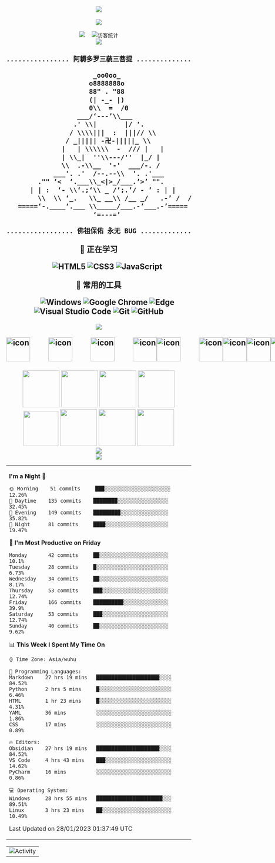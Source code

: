 <!-- dynamic typing effect 动态打字效果 -->
<h1 align="center">
  <a href="https://blog.340200.xyz">
    <img src="https://readme-typing-svg.herokuapp.com/?lines=我%2C%20是!;SOONXF&center=true&size=27" />
  </a>
</h1>

<!-- knock code pictures 敲代码的图片 -->
<div align="center" ><img src="https://cdn.jsdelivr.net/gh/sun0225SUN/sun0225SUN/assets/images/coding.gif" /></div><br>

<!-- profile logo 个人资料徽标 -->
<div align="center">
  <a href="https://blog.340200.xyz"><img src="https://img.shields.io/badge/website-博客-blue" /></a>&emsp;
<!-- visitor statistics logo 访客数统计徽标 -->
  <img src="https://visitor-badge.glitch.me/badge?page_id=sun0225SUN" alt="访客统计" /></div>

<!-- Snake Code Contribution Map 贪吃蛇代码贡献图 -->
<div align="center"><img src="https://cdn.jsdelivr.net/gh/sun0225SUN/sun0225SUN/profile-snake-contrib/github-contribution-grid-snake-dark.svg" /></div>

<!-- Self introduction 自我介绍 -->
<h2 align="center">
  
```diff
................ 阿耨多罗三藐三菩提 .................

                      _oo0oo_                      
                     o8888888o                     
                     88" . "88                     
                     (| -_- |)                     
                     0\\  =  /0                    
                  ___/‘---’\\___                   
                 .' \\|       |/ '.                
                / \\\\|||  :  |||// \\             
               / _||||| -卍-|||||_ \\              
              |   | \\\\\\  -  /// |   |           
              | \\_|  ''\\---/''  |_/ |            
              \\  .-\\__  '-'  ___/-. /            
            ___'. .'  /--.--\\  '. .'___           
        ."" ‘<  ‘.___\\_<|>_/___.’>’ "".           
      | | :  ‘- \\‘.;‘\\ _ /’;.’/ - ’ : | |        
        \\  \\ ‘_.   \\_ __\\ /__ _/   .-’ /  /    
   =====‘-.____‘.___ \\_____/___.-’___.-’=====     
                      ‘=---=’                      
                                                   
................. 佛祖保佑 永无 BUG ................
```

<!--  skill badge 技能徽章 -->
💪 正在学习

&emsp;&emsp;
![HTML5](https://img.shields.io/badge/-HTML5-E34F26?style=flat-square&logo=html5&logoColor=white)
![CSS3](https://img.shields.io/badge/-CSS3-1572B6?style=flat-square&logo=css3)
![JavaScript](https://img.shields.io/badge/-JavaScript-oringe?style=flat-square&logo=javascript)


🧰 常用的工具

&emsp;&emsp; 
![Windows](https://img.shields.io/badge/Windows-0078D6?style=flat-square&logo=windows&logoColor=white)
![Google Chrome](https://img.shields.io/badge/Chrome-4285F4?style=flat-square&logo=GoogleChrome&logoColor=white)
![Edge](https://img.shields.io/badge/Edge-0078D7?style=flat-square&logo=Microsoft-edge&logoColor=white)
![Visual Studio Code](https://img.shields.io/badge/-Visual%20Studio%20Code-007ACC?style=flat-square&logo=Visual%20Studio%20Code&logoColor=fff)
![Git](https://img.shields.io/badge/-Git-FCC624?style=flat-square&logo=git)
![GitHub](https://img.shields.io/badge/-GitHub-pink?style=flat-square&logo=github)

</div>

<!-- programming tool icon 编程工具图标 -->
<div align="center">

<!-- img -->
<img src="https://skillicons.dev/icons?i=ps,ai,pr,c,cpp,cs,ts,discord,twitter,mongodb,instagram,idea,git" /><br>

<!-- svg -->
<div style="display: flex;">
  <img src="https://techstack-generator.vercel.app/kubernetes-icon.svg" alt="icon" width="65" style="width: 65px; height: 65px; margin-right: 50px; margin-bottom: 0px;" />
  <img src="https://techstack-generator.vercel.app/js-icon.svg" alt="icon" width="65" style="width: 65px; height: 65px; margin-right: 50px; margin-bottom: 0px;" />
  <img src="https://techstack-generator.vercel.app/mysql-icon.svg" alt="icon" width="65" style="width: 65px; height: 65px; margin-right: 50px; margin-bottom: 0px;" />
  <img src="https://techstack-generator.vercel.app/webpack-icon.svg" alt="icon" width="65" style="width: 65px; height: 65px; margin-right: 0px; margin-bottom: 0px;" />
  <img src="https://techstack-generator.vercel.app/docker-icon.svg" alt="icon" width="65" style="width: 65px; height: 65px; margin-right: 50px; margin-bottom: 0px;" /> 
  <img src="https://techstack-generator.vercel.app/redux-icon.svg" alt="icon" width="65" style="width: 65px; height: 65px; margin-right: 0px; margin-bottom: 0px;" />
  <img src="https://techstack-generator.vercel.app/java-icon.svg" alt="icon" width="65" style="width: 65px; height: 65px; margin-right: 0px; margin-bottom: 0px;" />
  <img src="https://techstack-generator.vercel.app/eslint-icon.svg" alt="icon" width="65" style="width: 65px; height: 65px; margin-right: 0px; margin-bottom: 0px;" />
  <img src="https://techstack-generator.vercel.app/aws-icon.svg" alt="icon" width="65" style="width: 65px; height: 65px; margin-right: 50px; margin-bottom: 0px;" />
  <img src="https://techstack-generator.vercel.app/ts-icon.svg" alt="icon" width="65" style="width: 65px; height: 65px; margin-right: 50px; margin-bottom: 0px;" />
  <img src="https://techstack-generator.vercel.app/nginx-icon.svg" alt="icon" width="65" style="width: 65px; height: 65px; margin-right: 50px; margin-bottom: 0px;" />
</div><br>

<!-- gif -->
<img height="100" width="100" src="https://cdn.jsdelivr.net/gh/sun0225SUN/sun0225SUN/assets/images/html.webp">
<img height="100" width="100" src="https://cdn.jsdelivr.net/gh/sun0225SUN/sun0225SUN/assets/images/cssgif.webp">
<img height="100" width="100" src="https://cdn.jsdelivr.net/gh/sun0225SUN/sun0225SUN/assets/images/vscode.webp">
<img height="100" width="100" src="https://cdn.jsdelivr.net/gh/sun0225SUN/sun0225SUN/assets/images/react.webp">
<img height="95" width="95" src="https://cdn.jsdelivr.net/gh/sun0225SUN/sun0225SUN/assets/images/vue.webp">
<img height="100" width="100" src="https://cdn.jsdelivr.net/gh/sun0225SUN/sun0225SUN/assets/images/python.webp">
<img height="100" width="100" src="https://cdn.jsdelivr.net/gh/sun0225SUN/sun0225SUN/assets/images/js.webp">
<img height="100" width="100" src="https://cdn.jsdelivr.net/gh/sun0225SUN/sun0225SUN/assets/images/github.webp">

</div>

<!-- just img 图片-->
<div align="center"><img src="https://cdn.jsdelivr.net/gh/sun0225SUN/sun0225SUN/assets/images/icon.png" /></div>

<!-- profile-3d-contrib 3D贡献图-->
<div align="center" ><img src="https://cdn.jsdelivr.net/gh/sun0225SUN/sun0225SUN/profile-3d-contrib/profile-night-rainbow.svg" /></div>

<!-- wakatime 统计 -->
<table align="center">
<tr>
<td valign="top">  


<!--START_SECTION:waka-->
**I'm a Night 🦉** 

```text
🌞 Morning    51 commits     ███░░░░░░░░░░░░░░░░░░░░░░   12.26% 
🌆 Daytime    135 commits    ████████░░░░░░░░░░░░░░░░░   32.45% 
🌃 Evening    149 commits    █████████░░░░░░░░░░░░░░░░   35.82% 
🌙 Night      81 commits     ████░░░░░░░░░░░░░░░░░░░░░   19.47%

```
📅 **I'm Most Productive on Friday** 

```text
Monday       42 commits     ██░░░░░░░░░░░░░░░░░░░░░░░   10.1% 
Tuesday      28 commits     █░░░░░░░░░░░░░░░░░░░░░░░░   6.73% 
Wednesday    34 commits     ██░░░░░░░░░░░░░░░░░░░░░░░   8.17% 
Thursday     53 commits     ███░░░░░░░░░░░░░░░░░░░░░░   12.74% 
Friday       166 commits    ██████████░░░░░░░░░░░░░░░   39.9% 
Saturday     53 commits     ███░░░░░░░░░░░░░░░░░░░░░░   12.74% 
Sunday       40 commits     ██░░░░░░░░░░░░░░░░░░░░░░░   9.62%

```


📊 **This Week I Spent My Time On** 

```text
⌚︎ Time Zone: Asia/wuhu

💬 Programming Languages: 
Markdown    27 hrs 19 mins   █████████████████████░░░░   84.52% 
Python      2 hrs 5 mins     █░░░░░░░░░░░░░░░░░░░░░░░░   6.46% 
HTML        1 hr 23 mins     █░░░░░░░░░░░░░░░░░░░░░░░░   4.31% 
YAML        36 mins          ░░░░░░░░░░░░░░░░░░░░░░░░░   1.86% 
CSS         17 mins          ░░░░░░░░░░░░░░░░░░░░░░░░░   0.89%

🔥 Editors: 
Obsidian    27 hrs 19 mins   █████████████████████░░░░   84.52% 
VS Code     4 hrs 43 mins    ███░░░░░░░░░░░░░░░░░░░░░░   14.62% 
PyCharm     16 mins          ░░░░░░░░░░░░░░░░░░░░░░░░░   0.86%

💻 Operating System: 
Windows     28 hrs 55 mins   ██████████████████████░░░   89.51% 
Linux       3 hrs 23 mins    ██░░░░░░░░░░░░░░░░░░░░░░░   10.49%

```


 Last Updated on 28/01/2023 01:37:49 UTC
<!--END_SECTION:waka-->
</td>
</tr>
</table>

<!-- Programming isn't about what you know -->

</h4>  

<!-- GitHub Activity Graph GitHub 活动图 -->
<table align="center">
  <tr>
    <td><img src="https://github-readme-activity-graph.cyclic.app/graph?username=sun0225SUN&theme=xcode&bg_color=FF000000&hide_border=true" alt="Activity"/></td>
  </tr>
</table>

</div>
